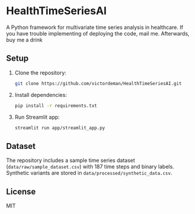 # HealthTimeSeriesAI

A Python framework for multivariate time series analysis in healthcare. If you have trouble implementing of deploying the code, mail me. Afterwards, buy me a drink

## Setup
1. Clone the repository:
   ```bash
   git clone https://github.com/victordeman/HealthTimeSeriesAI.git
   ```
2. Install dependencies:
   ```bash
   pip install -r requirements.txt
   ```
3. Run Streamlit app:
   ```bash
   streamlit run app/streamlit_app.py
   ```

## Dataset
The repository includes a sample time series dataset (`data/raw/sample_dataset.csv`) with 187 time steps and binary labels. Synthetic variants are stored in `data/processed/synthetic_data.csv`.

## License
MIT
